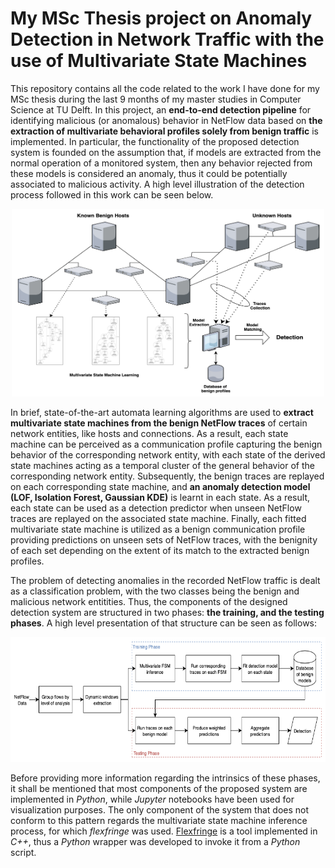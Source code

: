 # My MSc Thesis project on Anomaly Detection in Network Traffic with the use of Multivariate State Machines
This repository contains all the code related to the work I have done for my MSc thesis during the last 9 months of my master studies in Computer Science at TU Delft. In this project, an **end-to-end detection pipeline** for identifying malicious (or anomalous) behavior in NetFlow data based on **the extraction of multivariate behavioral profiles solely from benign traffic** is implemented. In particular, the functionality of the proposed detection system is founded on the assumption that, if models are extracted from the normal operation of a monitored system, then any behavior rejected from these models is considered an anomaly, thus it could be potentially associated to malicious activity. A high level illustration of the detection process followed in this work can be seen below.

<p align="center">
<img src="https://github.com/SereV94/MasterThesis/blob/master/images/detection_structure.png" height="300" width="500">
</p>

In brief, state-of-the-art automata learning algorithms are used to **extract multivariate state machines from the benign NetFlow traces** of certain network entities, like hosts and connections. As a result, each state machine can be perceived as a communication profile capturing the benign behavior of the corresponding network entity, with each state of the derived state machines acting as a temporal cluster of the general behavior of the corresponding network entity. Subsequently, the benign traces are replayed on each corresponding state machine, and **an anomaly detection model (LOF, Isolation Forest, Gaussian KDE)** is learnt in each state. As a result, each state can be used as a detection predictor when unseen NetFlow traces are replayed on the associated state machine. Finally, each fitted multivariate state machine is utilized as a benign communication profile providing predictions on unseen sets of NetFlow traces, with the benignity of each set depending on the extent of its match to the extracted benign profiles.

The problem of detecting anomalies in the recorded NetFlow traffic is dealt as a classification problem, with the two classes being the benign and malicious network entitities. Thus, the components of the designed detection system are structured in two phases: **the training, and the testing phases**. A high level presentation of that structure can be seen as follows:

<p align="center">
<img src="https://github.com/SereV94/MasterThesis/blob/master/images/my_pipeline.png" height="200" width="600">
</p>

Before providing more information regarding the intrinsics of these phases, it shall be mentioned that most components of the proposed system are implemented in *Python*, while *Jupyter* notebooks have been used for visualization purposes. The only component of the system that does not conform to this pattern regards the multivariate state machine inference process, for which *flexfringe* was used. [Flexfringe](https://bitbucket.org/chrshmmmr/dfasat/src/master/) is a tool implemented in *C++*, thus a *Python* wrapper was developed to invoke it from a *Python* script.
